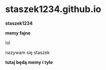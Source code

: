 # staszek1234.github.io
**staszek1234**

**memy fajne**

lol

nazywam się staszek

**tutaj będą memy i tyle**


